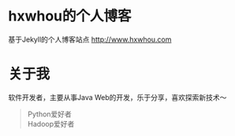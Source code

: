 # hxwhou的个人博客
基于Jekyll的个人博客站点 http://www.hxwhou.com

# 关于我
软件开发者，主要从事Java Web的开发，乐于分享，喜欢探索新技术～<br>


>Python爱好者<br>
>Hadoop爱好者


